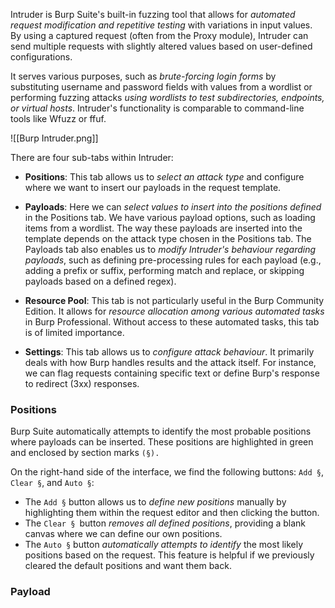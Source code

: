 
Intruder is Burp Suite's built-in fuzzing tool that allows for *automated request modification and repetitive testing* with variations in input values. By using a captured request (often from the Proxy module), Intruder can send multiple requests with slightly altered values based on user-defined configurations.

It serves various purposes, such as *brute-forcing login forms* by substituting username and password fields with values from a wordlist or performing fuzzing attacks *using wordlists to test subdirectories, endpoints, or virtual hosts*. Intruder's functionality is comparable to command-line tools like Wfuzz or ffuf.

![[Burp Intruder.png]]

There are four sub-tabs within Intruder:

- **Positions**: This tab allows us to *select an attack type* and configure where we want to insert our payloads in the request template.

- **Payloads**: Here we can *select values to insert into the positions defined* in the Positions tab. We have various payload options, such as loading items from a wordlist. The way these payloads are inserted into the template depends on the attack type chosen in the Positions tab. The Payloads tab also enables us to *modify Intruder's behaviour regarding payloads*, such as defining pre-processing rules for each payload (e.g., adding a prefix or suffix, performing match and replace, or skipping payloads based on a defined regex).

- **Resource Pool**: This tab is not particularly useful in the Burp Community Edition. It allows for *resource allocation among various automated tasks* in Burp Professional. Without access to these automated tasks, this tab is of limited importance. 

- **Settings**: This tab allows us to *configure attack behaviour*. It primarily deals with how Burp handles results and the attack itself. For instance, we can flag requests containing specific text or define Burp's response to redirect (3xx) responses.

### Positions

Burp Suite automatically attempts to identify the most probable positions where payloads can be inserted. These positions are highlighted in green and enclosed by section marks `(§).`

On the right-hand side of the interface, we find the following buttons: `Add §`, `Clear §`, and `Auto §`:

- The `Add §` button allows us to *define new positions* manually by highlighting them within the request editor and then clicking the button.
- The `Clear § `button *removes all defined positions*, providing a blank canvas where we can define our own positions.
- The `Auto §` button *automatically attempts to identify* the most likely positions based on the request. This feature is helpful if we previously cleared the default positions and want them back.

### Payload
